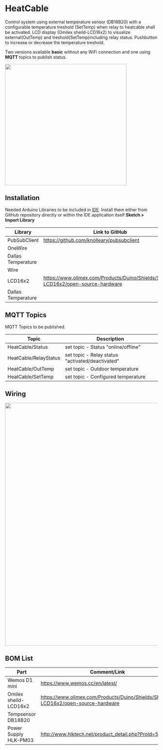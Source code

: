 # HeatCable

Control system using external temperature sensor (DB18B20) with a configurable temperature treshold (SetTemp) when relay to heatcable shall be activated. LCD display (Omilex sheild-LCD16x2) to visualize external(OutTemp) and treshold(SetTemp)including relay status. Pushbutton to increase or decrease the temperature treshold.     

Two versions available **basic** without any WiFi connection and one using **MQTT** topics to publish status. 

<img src="https://github.com/MagnusPer/HeatCable/blob/main/images/LCDdisplay.jpg" width="400">


## Installation
Needed Arduino Libraries to be included in [IDE](https://www.arduino.cc/en/Main/Software). Install them either from GitHub repository directly or within the IDE application itself **Sketch > Import Library** 

| Library                            | Link to GitHub                                      |  Basic  |  MQTT  | 
| ---------------------------------- | --------------------------------------------------- |---------|--------|
| PubSubClient                       |  https://github.com/knolleary/pubsubclient          |         |   X    |     
| OneWire                            |                                                     |   X     |   X    |
| Dallas Temperature                 |                                                     |   X     |   X    |   
| Wire                               |                                                     |   X     |   X    |  
| LCD16x2                            | https://www.olimex.com/Products/Duino/Shields/SHIELD-LCD16x2/open-source-hardware |   X     |   X    |  
| Dallas Temperature                 |                                                     |   X     |   X    |  


## MQTT Topics
MQTT Topics to be published. 

| Topic                              | Description                                         |
| ---------------------------------- | --------------------------------------------------- |
| HeatCable/Status                   |  set topic - Status "online/offline"                |
| HeatCable/RelayStatus              |  set topic - Relay status "activated/deactivated"   |
| HeatCable/OutTemp                  |  set topic - Outdoor temperature                    |
| HeatCable/SetTemp                  |  set topic - Configured temperature                 |


## Wiring
<img src="https://github.com/MagnusPer/HeatCable/blob/main/images/HeatCable.JPG" width="800">


## BOM List
| Part                               | Comment/Link                                        |
| ---------------------------------- | --------------------------------------------------- |
|  Wemos D1 mini                     | https://www.wemos.cc/en/latest/                     |   
|  Omilex sheild-LCD16x2             | https://www.olimex.com/Products/Duino/Shields/SHIELD-LCD16x2/open-source-hardware |
|  Tempsensor DB18B20                |                                                     |  
|  Power Supply HLK-PM03             | http://www.hlktech.net/product_detail.php?ProId=59  |  


